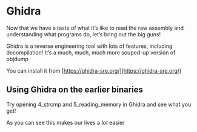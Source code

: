 # Ghidra

Now that we have a taste of what it’s like to read the raw assembly and understanding what programs do, let’s bring out the big guns!

Ghidra is a reverse engineering tool with lots of features, including decompilation! It’s a much, much, much more souped-up version of objdump

You can install it from [https://ghidra-sre.org/](https://ghidra-sre.org/)

## Using Ghidra on the earlier binaries

Try opening 4\_strcmp and 5\_reading\_memory in Ghidra and see what you get!

As you can see this makes our lives a _lot_ easier

